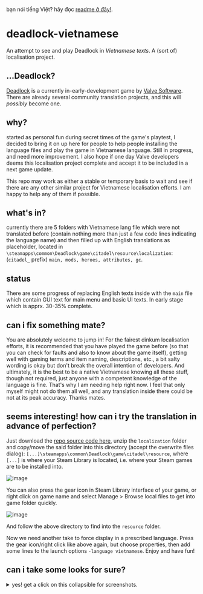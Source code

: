 bạn nói tiếng Việt? hãy đọc [readme ở đây!](https://github.com/Barnacl437/deadlock-vietnamese/blob/main/README-vi.md).

# deadlock-vietnamese
An attempt to see and play Deadlock in *Vietnamese texts*. A (sort of) localisation project.

## ...Deadlock? 
[Deadlock](https://store.steampowered.com/app/1422450) is a currently in-early-development game by [Valve Software](https://valvesoftware.com). There are already several community translation projects, and this will *possibly* become one.

## why? 
started as personal fun during secret times of the game's playtest, I decided to bring it on up here for people to help people installing the language files and play the game in Vietnamese language. Still in progress, and need more improvement. I also hope if one day Valve developers deems this localisation project complete and accept it to be included in a next game update.

This repo may work as either a stable or temporary basis to wait and see if there are any other similar project for Vietnamese localisation efforts. I am happy to help any of them if possible.

## what's in? 
currently there are 5 folders with Vietnamese lang file which were not translated before (contain nothing more than just a few code lines indicating the language name) and then filled up with English translations as placeholder, located in `\steamapps\common\Deadlock\game\citadel\resource\localization`: (`citadel_` prefix) `main, mods, heroes, attributes, gc`. 

## status
There are some progress of replacing English texts inside with the `main` file which contain GUI text for main menu and basic UI texts. In early stage which is apprx. 30-35% complete.

## can i fix something mate?
You are absolutely welcome to jump in! For the fairest dinkum localisation efforts, it is recommended that you have played the game before (so that you can check for faults and also to know about the game itself), getting well with gaming terms and item naming, descriptions, etc., a bit salty wording is okay but don't break the overall intention of developers. And ultimately, it is the best to be a native Vietnamese knowing all these stuff, though not required, just anyone with a competent knowledge of the language is fine. That's why I am needing help right now. I feel that only myself might not do them all well, and any translation inside there could be not at its peak accuracy. Thanks mates.

## seems interesting! how can i try the translation in advance of perfection?
Just download the [repo source code here](https://github.com/Barnacl437/deadlock-vietnamese/archive/refs/heads/main.zip), unzip the `localization` folder and copy/move the said folder into this directory (accept the overwrite files dialog): `[...]\steamapps\common\Deadlock\game\citadel\resource`, where `[...]` is where your Steam Library is located, i.e. where your Steam games are to be installed into.  

![image](https://github.com/user-attachments/assets/e2555dec-0f38-4d87-8cc8-023dcccefeb4)

You can also press the gear icon in Steam Library interface of your game, or right click on game name and select Manage > Browse local files to get into game folder quickly.

![image](https://github.com/user-attachments/assets/6d2e802d-6d76-4b0b-ab0b-820efa980da9)

And follow the above directory to find into the `resource` folder. 

Now we need another take to force display in a prescribed language. Press the gear icon/right click like above again, but choose properties, then add some lines to the launch options `-language vietnamese`. Enjoy and have fun! 

## can i take some looks for sure?
<details>
  <summary>yes! get a click on this collapsible for screenshots.</summary>
<hr>
  
  **Main menu** (as of 20/August)
  ![20240820190753_1](https://github.com/user-attachments/assets/5b2e6f85-a45a-447e-b7d9-5062ed392b39)

  **Settings/Graphics** (and things below, post-25/Aug)
  ![20240830221932_1](https://github.com/user-attachments/assets/41efdc98-e42f-48d3-8285-f12b54c1a277)

  **The Curiosity Store/Build** (note the untranslated items)
  ![20240829143042_1](https://github.com/user-attachments/assets/c6a659b1-1c5a-4901-a7a8-4c2858ec9369)

  **Some in-game stuff** 
  ![20240829142534_1](https://github.com/user-attachments/assets/9f30cb9b-46ab-4c37-92d9-02385ecb16f3)
  ![20240829142517_1](https://github.com/user-attachments/assets/cddd8c9d-2557-4f68-9361-2d8ab45d0b89)


  

</details>
<br>
